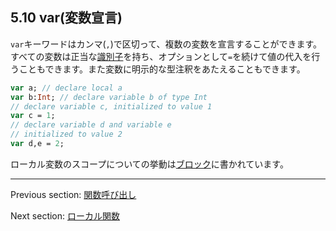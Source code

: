## 5.10 var(変数宣言)

`var`キーワードはカンマ(`,`)で区切って、複数の変数を宣言することができます。すべての変数は正当な[識別子](dictionary.md#define-identifier)を持ち、オプションとして`=`を続けて値の代入を行うこともできます。また変数に明示的な型注釈をあたえることもできます。

```haxe
var a; // declare local a
var b:Int; // declare variable b of type Int
// declare variable c, initialized to value 1
var c = 1;
// declare variable d and variable e
// initialized to value 2
var d,e = 2;
```

ローカル変数のスコープについての挙動は[ブロック](expression-block.md)に書かれています。

---

Previous section: [関数呼び出し](expression-function-call.md)

Next section: [ローカル関数](expression-function.md)